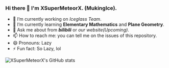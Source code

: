 ### Hi there 👋 I'm XSuperMeteorX. (MukingIce).

- 🔭 I’m currently working on *Iceglass Team*.
- 🌱 I’m currently learning **Elementary Mathematics** and **Plane Geometry**.
- 💬 Ask me about from __*bilibili*__ or *our website(Upcoming)*.
- 📫 How to reach me: you can tell me on the issues of this repository.
- 😄 Pronouns: Lazy
- ⚡ Fun fact: So Lazy, lol

![XSuperMeteorX's GitHub stats](https://github-readme-stats.vercel.app/api?username=XSuperMeteorX&show_icons=true&theme=radical)

